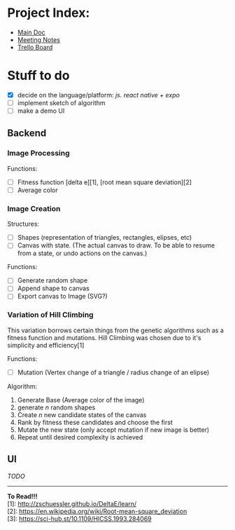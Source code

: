 # Project Index:
- [Main Doc](https://docs.google.com/document/d/1MnbWgbgAq2yvMtld9BMkyIBNHsPChyspgLmIX6H4eH0/edit?usp=sharing)
- [Meeting Notes](https://docs.google.com/document/d/1O7QY5yMG0Qxx3hBgZhlO9KaMPJBdpR8qYHzNmV9kHB0/edit?usp=sharing)
- [Trello Board](https://trello.com/b/yTZCJsdB/geometric-art-tool)

# Stuff to do
- [x] decide on the language/platform: *js. react native + expo*
- [ ] implement sketch of algorithm
- [ ] make a demo UI

## Backend

### Image Processing

Functions:
- [ ] Fitness function [delta e][1], [root mean square deviation][2]
- [ ] Average color

### Image Creation

Structures:
- [ ] Shapes (representation of triangles, rectangles, elipses, etc)
- [ ] Canvas with state. (The actual canvas to draw. To be able to resume from a state, or undo actions on the canvas.)

Functions:
- [ ] Generate random shape
- [ ] Append shape to canvas
- [ ] Export canvas to Image (SVG?)

### Variation of Hill Climbing

This variation borrows certain things from the genetic algorithms such as a fitness function and mutations.
Hill Climbing was chosen due to it's simplicity and efficiency[1]

Functions:
- [ ] Mutation (Vertex change of a triangle / radius change of an elipse)

Algorithm:
1. Generate Base (Average color of the image)
2. generate *n* random shapes
3. Create *n* new candidate states of the canvas
4. Rank by fitness these candidates and choose the first
5. Mutate the new state (only accept mutation if new image is better)
6. Repeat until desired complexity is achieved

## UI
*TODO*

---

**To Read!!!**  
[1]: http://zschuessler.github.io/DeltaE/learn/  
[2]: https://en.wikipedia.org/wiki/Root-mean-square_deviation  
[3]: https://sci-hub.st/10.1109/HICSS.1993.284069

